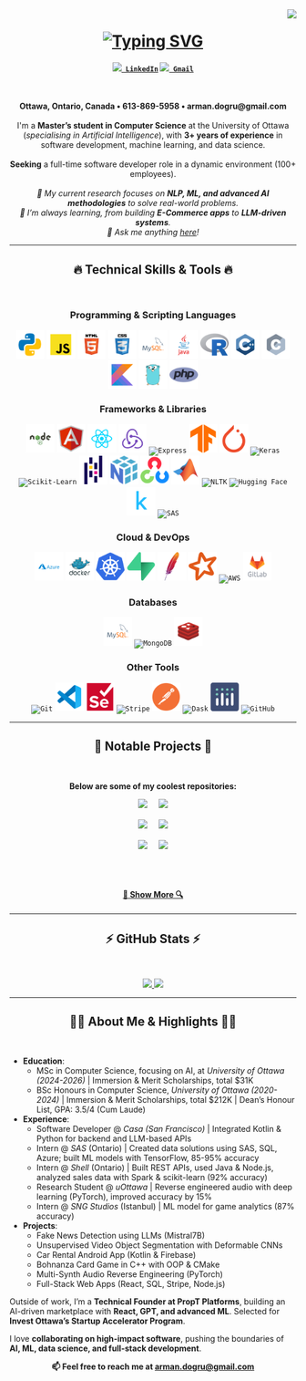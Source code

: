 <img align="right" src="https://visitor-badge.laobi.icu/badge?page_id=arman-dogru.arman-dogru">

<h1 align="center">
  <a href="https://git.io/typing-svg">
    <img src="https://readme-typing-svg.demolab.com?font=Fira+Code&weight=600&size=22&duration=4000&pause=500&color=00FFFF&center=true&vCenter=true&width=600&height=60&lines=Hey+There!+%F0%9F%91%8B;I+am+Arman+Dogru;Master's+Student+%F0%9F%91%A8%E2%80%8D%F0%9F%8E%93;Co-founder+%F0%9F%9A%80;Software+Developer+%F0%9F%91%A8%E2%80%8D%F0%9F%92%BB;Machine+Learning+and+AI+Specialist+%F0%9F%A4%93"
         alt="Typing SVG" />
  </a>
</h1>

<h4 align="center">
  <code><a href="https://www.linkedin.com/in/arman-dogru/" title="LinkedIn Profile"><img height="50" src="https://img.icons8.com/?size=100&id=60ZV_wYC0BM2&format=png&color=000000"> LinkedIn</a></code>
  <code><a href="mailto:arman.dogru@gmail.com" title="Email Me"><img height="50" src="https://img.icons8.com/?size=100&id=td499GRWwrWC&format=png&color=000000"> Gmail</a></code>
</h4>

<br/>

<p align="center">
  <strong>Ottawa, Ontario, Canada • 613-869-5958 • arman.dogru@gmail.com</strong> <br/>
  <br/>
  I'm a <strong>Master’s student in Computer Science</strong> at the University of Ottawa (<em>specialising in Artificial Intelligence</em>),
  with <strong>3+ years of experience</strong> in software development, machine learning, and data science.
  <br/><br/>
  <strong>Seeking</strong> a full-time software developer role in a dynamic environment (100+ employees).
  <br/><br/>
  <em>
    🔭 My current research focuses on <strong>NLP, ML, and advanced AI methodologies</strong> to solve real-world problems.<br/>
    🌱 I’m always learning, from building <strong>E-Commerce apps</strong> to <strong>LLM-driven systems</strong>.<br/>
    💬 Ask me anything <a href="https://github.com/arman-dogru/arman-dogru/issues" title="Issues">here</a>!
  </em>
</p>

<hr/>

<h2 align="center">🔥 Technical Skills & Tools 🔥</h2>
<br/>

<!-- Example table: you can keep them inline if you prefer -->

<!-- Programming & Scripting Languages -->
<h3 align="center">Programming & Scripting Languages</h3>
<p align="center">
  <code><img title="Python" height="50" src="assets/programming-languages/python.svg"></code>
  <code><img title="JavaScript" height="50" src="assets/programming-languages/javascript.svg"></code>
  <code><img title="HTML5" height="50" src="assets/others/html.svg"></code>
  <code><img title="CSS3" height="50" src="assets/others/css.svg"></code>
  <!-- Using MySQL icon to represent SQL -->
  <code><img title="SQL" height="50" src="assets/databases/mysql.svg"></code>
  <code><img title="Java" height="50" src="assets/programming-languages/java.svg"></code>
  <!-- No local R icon in the assets folder, fallback to original link -->
  <code><img title="R" height="50" src="https://raw.githubusercontent.com/devicons/devicon/master/icons/r/r-original.svg"></code>
  <code><img title="C++" height="50" src="assets/programming-languages/c++.svg"></code>
  <code><img title="C" height="50" src="assets/programming-languages/c.svg"></code>
  <code><img title="Kotlin" height="50" src="assets/programming-languages/kotlin.svg"></code>
  <code><img title="Go" height="50" src="assets/programming-languages/go.svg"></code>
  <code><img title="PHP" height="50" src="assets/programming-languages/php.png"></code>
</p>

<!-- Frameworks & Libraries -->
<h3 align="center">Frameworks & Libraries</h3>
<p align="center">
  <code><img title="Node.js" height="50" src="assets/frameworks/nodejs.svg"></code>
  <code><img title="Angular" height="50" src="assets/frameworks/angular.svg"></code>
  <code><img title="React" height="50" src="assets/frameworks/react.svg"></code>
  <code><img title="Redux" height="50" src="assets/frameworks/redux.svg"></code>
  <!-- Express, TensorFlow, PyTorch, Keras, scikit-learn, etc. do not exist locally -->
  <code><img title="Express" height="50" src="https://img.icons8.com/?size=100&id=2ZOaTclOqD4q&format=png&color=000000"></code>
  <code><img title="TensorFlow" height="50" src="https://raw.githubusercontent.com/devicons/devicon/master/icons/tensorflow/tensorflow-original.svg"></code>
  <code><img title="PyTorch" height="50" src="https://raw.githubusercontent.com/devicons/devicon/master/icons/pytorch/pytorch-original.svg"></code>
  <code><img title="Keras" height="50" src="https://raw.githubusercontent.com/valohai/ml-logos/master/keras.svg"></code>
  <code><img title="Scikit-Learn" height="50" src="https://upload.wikimedia.org/wikipedia/commons/thumb/0/05/Scikit_learn_logo_small.svg/520px-Scikit_learn_logo_small.svg.png"></code>
  <code><img title="Pandas" height="50" src="https://raw.githubusercontent.com/devicons/devicon/master/icons/pandas/pandas-original.svg"></code>
  <code><img title="NumPy" height="50" src="https://raw.githubusercontent.com/devicons/devicon/master/icons/numpy/numpy-original.svg"></code>
  <code><img title="OpenCV" height="50" src="https://raw.githubusercontent.com/devicons/devicon/master/icons/opencv/opencv-original.svg"></code>
  <code><img title="MATLAB" height="50" src="https://raw.githubusercontent.com/devicons/devicon/master/icons/matlab/matlab-original.svg"></code>
  <code><img title="NLTK" height="50" src="https://miro.medium.com/v2/resize:fit:592/1*YM2HXc7f4v02pZBEO8h-qw.png"></code>
  <!-- Hugging Face not in assets -->
  <code><img title="Hugging Face" height="50" src="https://huggingface.co/datasets/huggingface/brand-assets/resolve/main/hf-logo.svg"></code>
  <code><img title="Kaggle" height="50" src="assets/social-icons/kaggle.svg"></code>
  <code><img title="SAS" height="50" src="https://www.sas.com/en/news/media-gallery/all-images/sas-logo-blue.transform/width319/image.1685459921715.png"></code>
</p>

<!-- Cloud & DevOps -->
<h3 align="center">Cloud & DevOps</h3>
<p align="center">
  <code><img title="Azure" height="50" src="assets/cloud/azure.svg"></code>
  <code><img title="Docker" height="50" src="assets/cloud/docker.svg"></code>
  <!-- No local Kubernetes -->
  <code><img title="Kubernetes" height="50" src="https://raw.githubusercontent.com/devicons/devicon/master/icons/kubernetes/kubernetes-plain.svg"></code>
  <!-- Supabase not in assets -->
  <code><img title="Supabase" height="50" src="https://raw.githubusercontent.com/devicons/devicon/master/icons/supabase/supabase-original.svg"></code>
  <!-- No local Apache Spark icons -->
  <code><img title="Apache" height="50" src="https://raw.githubusercontent.com/devicons/devicon/master/icons/apache/apache-original.svg"></code>
  <code><img title="Spark" height="50" src="https://raw.githubusercontent.com/devicons/devicon/master/icons/apachespark/apachespark-original.svg"></code>
  <code><img title="AWS" height="50" src="https://img.icons8.com/?size=100&id=wU62u24brJ44&format=png&color=000000"></code>
  <code><img title="GitLab" height="50" src="assets/cloud/gitlab.svg"></code>
</p>

<!-- Databases -->
<h3 align="center">Databases</h3>
<p align="center">
  <code><img title="MySQL" height="50" src="assets/databases/mysql.svg"></code>
  <code><img title="MongoDB" height="50" src="https://img.icons8.com/?size=100&id=o6OvAxG0nzTH&format=png&color=000000"></code>
  <code><img title="Redis" height="50" src="assets/databases/redis.svg"></code>
  <!-- Add more if you like (PostgreSQL, Oracle, etc.) -->
</p>

<!-- Other Tools -->
<h3 align="center">Other Tools</h3>
<p align="center">
  <code><img title="Git" height="50" src="https://img.icons8.com/?size=100&id=xBKl2pdJg5kk&format=png&color=000000"></code>
  <code><img title="Visual Studio Code" height="50" src="assets/text editors/vscode.svg"></code>
  <!-- No local Selenium -->
  <code><img title="Selenium" height="50" src="https://raw.githubusercontent.com/devicons/devicon/master/icons/selenium/selenium-original.svg"></code>
  <!-- No local Stripe -->
  <code><img title="Stripe" height="50" src="https://img.icons8.com/?size=100&id=50917&format=png&color=000000"></code>
  <!-- No local Postman, Dask, Plotly icons -->
  <code><img title="Postman" height="50" src="https://raw.githubusercontent.com/devicons/devicon/master/icons/postman/postman-original.svg"></code>
  <code><img title="Dask" height="50" src="https://raw.githubusercontent.com/dask/dask/master/docs/source/images/dask_horizontal.svg"></code>
  <code><img title="Plotly" height="50" src="https://raw.githubusercontent.com/devicons/devicon/master/icons/plotly/plotly-original.svg"></code>
  <!-- Using GitHub from the cloud folder -->
  <code><img title="GitHub" height="50" src="https://img.icons8.com/?size=100&id=52539&format=png&color=000000"></code>
</p>

<hr/>

<h2 align="center">🌟 Notable Projects 🌟</h2>
<br/>

<p align="center">
  <strong>Below are some of my coolest repositories:</strong>
</p>

<div align="center" style="display: flex; justify-content: center; gap: 20px; flex-wrap: wrap;">
  <a href="https://github.com/arman-dogru/ai-powered-developer-productivity-dashboard" title="AI Developer Productivity Dashboard">
    <img height="115"
         src="https://github-readme-stats.vercel.app/api/pin/?username=arman-dogru&repo=LLM-Devops-Tool&theme=react&border_color=61dafb&border_radius=10">
  </a>
  <a href="https://github.com/arman-dogru/bohnanza-card-game" title="Bohnanza C++ Card Game">
    <img height="115"
         src="https://github-readme-stats.vercel.app/api/pin/?username=arman-dogru&repo=bohnanza-card-game&theme=react&border_color=61dafb&border_radius=10">
  </a>
</div>

<br/>

<div align="center" style="display: flex; justify-content: center; gap: 20px; flex-wrap: wrap;">
  <a href="https://github.com/arman-dogru/car-rental-android-app" title="Car Rental Android App">
    <img height="115"
         src="https://github-readme-stats.vercel.app/api/pin/?username=arman-dogru&repo=car-rental-android-app&theme=react&border_color=61dafb&border_radius=10">
  </a>
  <a href="https://github.com/arman-dogru/fake-news-detection-mistral7B" title="Fake News Detection with Mistral7B">
    <img height="115"
         src="https://github-readme-stats.vercel.app/api/pin/?username=arman-dogru&repo=fake-news-detection-mistral7B&theme=react&border_color=61dafb&border_radius=10">
  </a>
</div>

<br/>

<div align="center" style="display: flex; justify-content: center; gap: 20px; flex-wrap: wrap;">
  <a href="https://github.com/arman-dogru/stock-predictions-LSTM" title="Stock Predictions LSTM">
    <img height="115"
         src="https://github-readme-stats.vercel.app/api/pin/?username=arman-dogru&repo=stock-predictions-LSTM&theme=react&border_color=61dafb&border_radius=10">
  </a>
  <a href="https://github.com/arman-dogru/ai-learns-flappy-bird" title="Flappy Bird AI (NEAT)">
    <img height="115"
         src="https://github-readme-stats.vercel.app/api/pin/?username=arman-dogru&repo=ai-learns-flappy-bird&theme=react&border_color=61dafb&border_radius=10">
  </a>
</div>

<br/><br/>
<h4 align="center">
  <a href="https://github.com/arman-dogru?tab=repositories" title="Show Repositories">🔎 Show More 🔍</a>
</h4>

<hr/>

<h2 align="center">⚡ GitHub Stats ⚡</h2>
<br/>

<p align="center">
  <a href="https://github.com/anuraghazra/github-readme-stats">
    <img src="https://github-readme-activity-graph.vercel.app/graph?username=arman-dogru&theme=react-dark&bg_color=20232a&hide_border=true" width="64%"/>
    <img src="https://github-readme-stats.vercel.app/api/top-langs/?username=arman-dogru&layout=compact&langs_count=8&theme=react&border_color=61dafb&hide_border=true" width="35%"/>
  </a>
</p>

<hr/>

<h2 align="center">👨‍💻 About Me & Highlights 👨‍💻</h2>
<br/>
<p>
  <ul>
    <li><strong>Education</strong>: 
      <ul>
        <li>MSc in Computer Science, focusing on AI, at <em>University of Ottawa (2024-2026)</em> | Immersion & Merit Scholarships, total $31K</li>
        <li>BSc Honours in Computer Science, <em>University of Ottawa (2020-2024)</em> | Immersion & Merit Scholarships, total $212K | Dean’s Honour List, GPA: 3.5/4 (Cum Laude)</li>
      </ul>
    </li>
    <li><strong>Experience</strong>: 
      <ul>
        <li>Software Developer @ <em>Casa (San Francisco)</em> | Integrated Kotlin & Python for backend and LLM-based APIs</li>
        <li>Intern @ <em>SAS</em> (Ontario) | Created data solutions using SAS, SQL, Azure; built ML models with TensorFlow, 85-95% accuracy</li>
        <li>Intern @ <em>Shell</em> (Ontario) | Built REST APIs, used Java & Node.js, analyzed sales data with Spark & scikit-learn (92% accuracy)</li>
        <li>Research Student @ <em>uOttawa</em> | Reverse engineered audio with deep learning (PyTorch), improved accuracy by 15%</li>
        <li>Intern @ <em>SNG Studios</em> (Istanbul) | ML model for game analytics (87% accuracy)</li>
      </ul>
    </li>
    <li><strong>Projects</strong>:
      <ul>
        <li>Fake News Detection using LLMs (Mistral7B)</li>
        <li>Unsupervised Video Object Segmentation with Deformable CNNs</li>
        <li>Car Rental Android App (Kotlin & Firebase)</li>
        <li>Bohnanza Card Game in C++ with OOP & CMake</li>
        <li>Multi-Synth Audio Reverse Engineering (PyTorch)</li>
        <li>Full-Stack Web Apps (React, SQL, Stripe, Node.js)</li>
      </ul>
    </li>
  </ul>
</p>

<p>
  Outside of work, I’m a <strong>Technical Founder at PropT Platforms</strong>, building an AI-driven marketplace with 
  <strong>React, GPT, and advanced ML</strong>. Selected for 
  <strong>Invest Ottawa’s Startup Accelerator Program</strong>. 
</p>

<p>
  I love <strong>collaborating on high-impact software</strong>, pushing the boundaries of 
  <strong>AI, ML, data science, and full-stack development</strong>.
</p>

<p align="center">
  <strong>📫 Feel free to reach me at <a href="mailto:arman.dogru@gmail.com">arman.dogru@gmail.com</a></strong>
</p>

